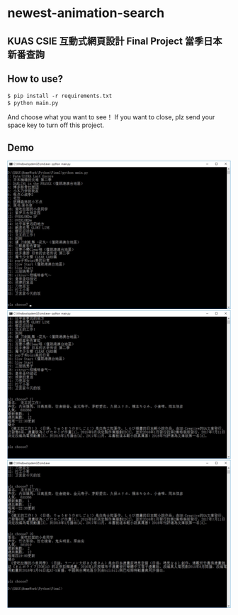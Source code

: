 # newest-animation-search

KUAS CSIE 互動式網頁設計 Final Project
當季日本新番查詢
---------------------------

How to use?
---
```
$ pip install -r requirements.txt
$ python main.py
```
And choose what you want to see！
If you want to close, plz send your space key to turn off this project.

Demo
---
![demo01.jpg](/Demo/demo01.jpg "demo01.jpg")
![demo01.jpg](/Demo/demo02.jpg "demo02.jpg")
![demo01.jpg](/Demo/demo03.jpg "demo03.jpg")